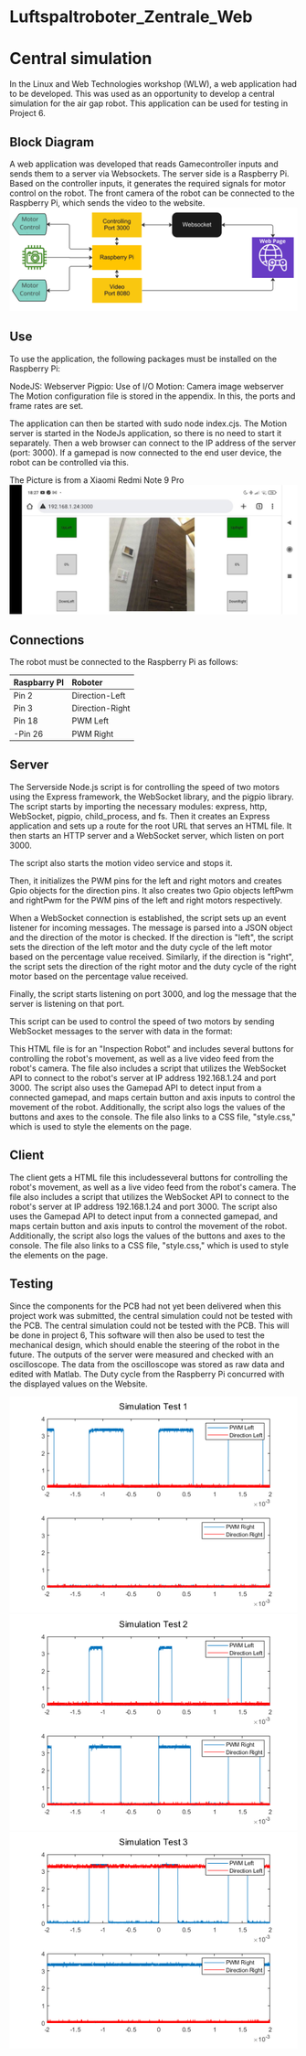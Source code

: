 # Luftspaltroboter_Zentrale_Web

# Central simulation

In the Linux and Web Technologies workshop (WLW), a web application had to be developed.
This was used as an opportunity to develop a central simulation for the air gap robot.
This application can be used for testing in Project 6.

## Block Diagram

A web application was developed that reads Gamecontroller inputs and sends them to a server via Websockets.
The server side is a Raspberry Pi. Based on the controller inputs, it generates the required signals for motor control on the robot.
The front camera of the robot can be connected to the Raspberry Pi, which sends the video to the website.
![ALT](/Block.jpg)

## Use

To use the application, the following packages must be installed on the Raspberry Pi:

NodeJS: Webserver
Pigpio: Use of I/O
Motion: Camera image webserver
The Motion configuration file is stored in the appendix. In this, the ports and frame rates are set.

The application can then be started with sudo node index.cjs.
The Motion server is started in the NodeJs application, so there is no need to start it separately.
Then a web browser can connect to the IP address of the server (port: 3000).
If a gamepad is now connected to the end user device, the robot can be controlled via this.

The Picture is from a Xiaomi Redmi Note 9 Pro
![ALT](/Note_Screen.jpg)


## Connections

The robot must be connected to the Raspberry Pi as follows:


| Raspbarry PI    | Roboter         |
|-----------------|:----------------|
| Pin 2			  | Direction-Left  |
| Pin 3			  | Direction-Right |
| Pin 18		  | PWM Left        |
|-Pin 26		  | PWM Right       |


## Server
The Serverside Node.js script is for controlling the speed of two motors using the Express framework, the WebSocket library, and the pigpio library.
The script starts by importing the necessary modules: express, http, WebSocket, pigpio, child_process, and fs.
Then it creates an Express application and sets up a route for the root URL that serves an HTML file. 
It then starts an HTTP server and a WebSocket server, which listen on port 3000.

The script also starts the motion video service and stops it.

Then, it initializes the PWM pins for the left and right motors and creates Gpio objects for the direction pins.
It also creates two Gpio objects leftPwm and rightPwm for the PWM pins of the left and right motors respectively.

When a WebSocket connection is established, the script sets up an event listener for incoming messages. 
The message is parsed into a JSON object and the direction of the motor is checked. 
If the direction is "left", the script sets the direction of the left motor and the duty cycle of the left motor based on the percentage value received. Similarly, 
if the direction is "right", the script sets the direction of the right motor and the duty cycle of the right motor based on the percentage value received.

Finally, the script starts listening on port 3000, and log the message that the server is listening on that port.

This script can be used to control the speed of two motors by sending WebSocket messages to the server with data in the format:

This HTML file is for an "Inspection Robot" and includes several buttons for controlling the robot's movement, as well as a live video feed from the robot's camera. The file also includes a script that utilizes the WebSocket API to connect to the robot's server at IP address 192.168.1.24 and port 3000. The script also uses the Gamepad API to detect input from a connected gamepad, and maps certain button and axis inputs to control the movement of the robot. Additionally, the script also logs the values of the buttons and axes to the console. The file also links to a CSS file, "style.css," which is used to style the elements on the page.
## Client

The client gets a HTML file this includesseveral buttons for controlling the robot's movement,
as well as a live video feed from the robot's camera. 
The file also includes a script that utilizes the WebSocket API to connect to the robot's server at IP address 192.168.1.24 
and port 3000. The script also uses the Gamepad API to detect input from a connected gamepad, and maps certain button and axis 
inputs to control the movement of the robot. Additionally, the script also logs the values of the buttons and axes to the console. 
The file also links to a CSS file, "style.css," which is used to style the elements on the page.

## Testing

Since the components for the PCB had not yet been delivered when this project work was submitted, the central simulation could not be tested with the PCB.
The central simulation could not be tested with the PCB. This will be done in project 6,
This software will then also be used to test the mechanical design, which should enable
the steering of the robot in the future. The outputs of the server were measured and checked with an oscilloscope.
The data from the oscilloscope was stored as raw data and edited with Matlab.
The Duty cycle from the Raspberry Pi concurred with the displayed values on the Website.

![ALT](/Zentralen_Simulation_1.png)
![ALT](/Zentralen_Simulation_2.png)
![ALT](/Zentralen_Simulation_3.png)
